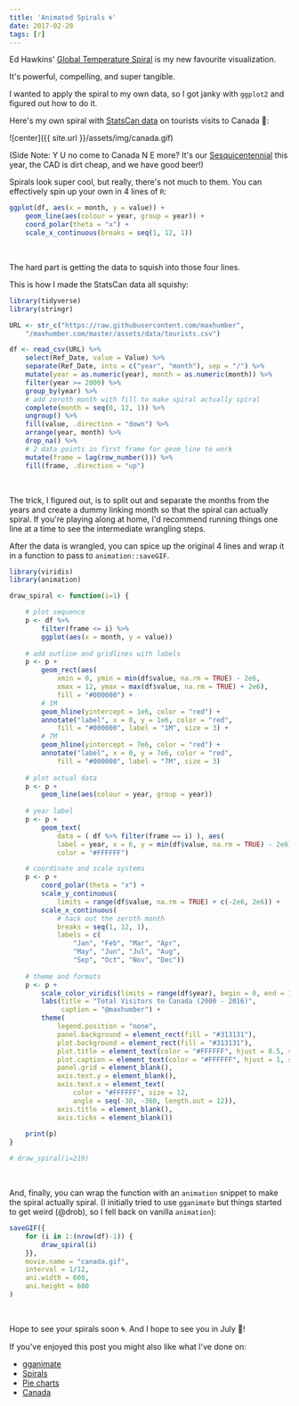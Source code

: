 ```yaml
---
title: 'Animated Spirals 🌀'
date: 2017-02-20
tags: [r]
---
```


Ed Hawkins' [Global Temperature Spiral](https://www.climate-lab-book.ac.uk/spirals/) is my new favourite visualization.

It's powerful, compelling, and super tangible.

I wanted to apply the spiral to my own data, so I got janky with `ggplot2` and figured out how to do it.

Here's my own spiral with [StatsCan data](http://www5.statcan.gc.ca/cansim/a26) on tourists visits to Canada 🍁:

![center]({{ site.url }}/assets/img/canada.gif)

(Side Note: Y U no come to Canada N E more? It's our [Sesquicentennial](http://canada.pch.gc.ca/eng/1468262573081) this year, the CAD is dirt cheap, and we have good beer!)

Spirals look super cool, but really, there's not much to them. You can effectively spin up your own in 4 lines of `R`:

``` r
ggplot(df, aes(x = month, y = value)) +
    geom_line(aes(colour = year, group = year)) +
    coord_polar(theta = "x") +
    scale_x_continuous(breaks = seq(1, 12, 1))
```
<br>

The hard part is getting the data to squish into those four lines.

This is how I made the StatsCan data all squishy:

``` r
library(tidyverse)
library(stringr)

URL <- str_c("https://raw.githubusercontent.com/maxhumber",
    "/maxhumber.com/master/assets/data/tourists.csv")

df <- read_csv(URL) %>%
    select(Ref_Date, value = Value) %>%
    separate(Ref_Date, into = c("year", "month"), sep = "/") %>%
    mutate(year = as.numeric(year), month = as.numeric(month)) %>%
    filter(year >= 2000) %>% 
    group_by(year) %>%
    # add zeroth month with fill to make spiral actually spiral
    complete(month = seq(0, 12, 1)) %>%
    ungroup() %>%
    fill(value, .direction = "down") %>%
    arrange(year, month) %>%
    drop_na() %>%
    # 2 data points in first frame for geom_line to work
    mutate(frame = lag(row_number())) %>%
    fill(frame, .direction = "up")
```
<br>

The trick, I figured out, is to split out and separate the months from the years and create a dummy linking month so that the spiral can actually spiral. If you're playing along at home, I'd recommend running things one line at a time to see the intermediate wrangling steps.

After the data is wrangled, you can spice up the original 4 lines and wrap it in a function to pass to `animation::saveGIF`.

``` r
library(viridis)
library(animation)

draw_spiral <- function(i=1) {

    # plot sequence
    p <- df %>% 
        filter(frame <= i) %>% 
        ggplot(aes(x = month, y = value))
    
    # add outline and gridlines with labels
    p <- p +
        geom_rect(aes(
            xmin = 0, ymin = min(df$value, na.rm = TRUE) - 2e6, 
            xmax = 12, ymax = max(df$value, na.rm = TRUE) + 2e6),
            fill = "#000000") + 
        # 1M
        geom_hline(yintercept = 1e6, color = "red") + 
        annotate("label", x = 0, y = 1e6, color = "red", 
            fill = "#000000", label = "1M", size = 3) + 
        # 7M
        geom_hline(yintercept = 7e6, color = "red") + 
        annotate("label", x = 0, y = 7e6, color = "red", 
            fill = "#000000", label = "7M", size = 3)
    
    # plot actual data
    p <- p +
        geom_line(aes(colour = year, group = year))
    
    # year label
    p <- p +
        geom_text(
            data = ( df %>% filter(frame == i) ), aes(
            label = year, x = 6, y = min(df$value, na.rm = TRUE) - 2e6),
            color = "#FFFFFF")

    # coordinate and scale systems
    p <- p +
        coord_polar(theta = "x") +
        scale_y_continuous(
            limits = range(df$value, na.rm = TRUE) + c(-2e6, 2e6)) +
        scale_x_continuous(
            # hack out the zeroth month
            breaks = seq(1, 12, 1),
            labels = c(
                "Jan", "Feb", "Mar", "Apr", 
                "May", "Jun", "Jul", "Aug", 
                "Sep", "Oct", "Nov", "Dec"))
    
    # theme and formats
    p <- p +
        scale_color_viridis(limits = range(df$year), begin = 0, end = 1) + 
        labs(title = "Total Visitors to Canada (2000 - 2016)", 
             caption = "@maxhumber") + 
        theme(
            legend.position = "none",
            panel.background = element_rect(fill = "#313131"),
            plot.background = element_rect(fill = "#313131"),
            plot.title = element_text(color = "#FFFFFF", hjust = 0.5, size = 16),
            plot.caption = element_text(color = "#FFFFFF", hjust = 1, size = 10),
            panel.grid = element_blank(), 
            axis.text.y = element_blank(),
            axis.text.x = element_text(
                color = "#FFFFFF", size = 12, 
                angle = seq(-30, -360, length.out = 12)),
            axis.title = element_blank(), 
            axis.ticks = element_blank())
    
    print(p)
}

# draw_spiral(i=219)
```
<br>

And, finally, you can wrap the function with an `animation` snippet to make the spiral actually spiral. (I initially tried to use `gganimate` but things started to get weird (@drob), so I fell back on vanilla `animation`):

``` r
saveGIF({
    for (i in 1:(nrow(df)-1)) {
        draw_spiral(i)
    }},
    movie.name = "canada.gif", 
    interval = 1/12, 
    ani.width = 600, 
    ani.height = 600
)
```
<br>

Hope to see your spirals soon 🌀. And I hope to see you in July 🍁!

If you've enjoyed this post you might also like what I've done on:

-   [gganimate](http://maxhumber.com/2017/02/03/hypothetical-outcomes.html)
-   [Spirals](http://maxhumber.com/2016/12/31/sleep-circle.html)
-   [Pie charts](http://maxhumber.com/2017/01/21/THE-BEST.html)
-   [Canada](http://maxhumber.com/2017/02/15/tile_canada.html)
